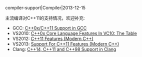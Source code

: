 compiler-support|Compiler|2013-12-15

主流编译对C++11的支持情况，欢迎补充:

+ GCC: [C++0x/C++11 Support in GCC](http://gcc.gnu.org/projects/cxx0x.html)
+ VS2010: [C++0x Core Language Features In VC10: The Table](http://blogs.msdn.com/b/vcblog/archive/2010/04/06/c-0x-core-language-features-in-vc10-the-table.aspx)
+ VS2012: [C++11 Features (Modern C++)](http://msdn.microsoft.com/en-us/library/hh567368(v=vs.110).aspx)
+ VS2013: [Support For C++11 Features (Modern C++)](http://msdn.microsoft.com/en-us/library/hh567368(v=vs.120).aspx)
+ Clang: [C++14, C++11 and C++98 Support in Clang](http://clang.llvm.org/cxx_status.html)